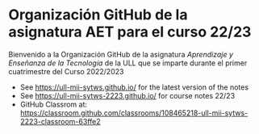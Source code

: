 # Organización GitHub de la asignatura AET para el curso 22/23

Bienvenido a la Organización GitHub de la asignatura *Aprendizaje y Enseñanza de la Tecnología* de la ULL que se imparte durante el primer cuatrimestre del Curso 2022/2023


* See <https://ull-mii-sytws.github.io/> for the latest version of the notes
* See <https://ull-mii-sytws-2223.github.io/> for course notes 22/23
* GitHub Classrom at: <https://classroom.github.com/classrooms/108465218-ull-mii-sytws-2223-classroom-63ffe2>
